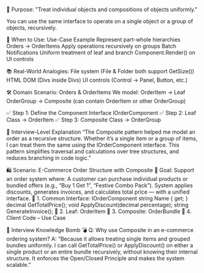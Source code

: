 ﻿📘 Purpose:
"Treat individual objects and compositions of objects uniformly."

You can use the same interface to operate on a single object or a group of objects, recursively.

🧠 When to Use:
Use-Case									Example
Represent part-whole hierarchies			Orders → OrderItems
Apply operations recursively on groups		Batch Notifications
Uniform treatment of leaf and branch		Component.Render() on UI controls

📚 Real-World Analogies:
File system (File & Folder both support GetSize())
HTML DOM (Divs inside Divs)
UI controls (Control → Panel, Button, etc.)

🛠️ Domain Scenario: Orders & OrderItems
We model:
OrderItem → Leaf
OrderGroup → Composite (can contain OrderItem or other OrderGroup)

✅ Step 1: Define the Component Interface
IOrderComponent
✅ Step 2: Leaf Class → OrderItem
✅ Step 3: Composite Class → OrderGroup

🎯 Interview-Level Explanation
“The Composite pattern helped me model an order as a recursive structure. Whether it’s a single item or a group of items, I can treat them the same using the IOrderComponent interface. This pattern simplifies traversal and calculations over tree structures, and reduces branching in code logic.”

🛍️ Scenario: E-Commerce Order Structure with Composite
🎯 Goal:
Support an order system where:
A customer can purchase individual products or bundled offers (e.g., “Buy 1 Get 1”, “Festive Combo Pack”).
System applies discounts, generates invoices, and calculates total price — with a unified interface.
📘 1. Common Interface: IOrderComponent
	    string Name { get; }
        decimal GetTotalPrice();
        void ApplyDiscount(decimal percentage);
        string GenerateInvoice();
🍎 2. Leaf: OrderItem
🎁 3. Composite: OrderBundle
🧪 4. Client Code – Use Case

🧠 Interview Knowledge Bomb 💣
Q: Why use Composite in an e-commerce ordering system?
A: “Because it allows treating single items and grouped bundles uniformly. I can call GetTotalPrice() or ApplyDiscount() on either a single product or an entire bundle recursively, without knowing their internal structure. It enforces the Open/Closed Principle and makes the system scalable.”
